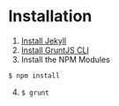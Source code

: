 Installation
============
1. [Install Jekyll](http://jekyllrb.com/docs/installation/)
2. [Install GruntJS CLI](http://gruntjs.com/getting-started#installing-the-cli)
3. Install the NPM Modules
```
$ npm install
```
4. `$ grunt`